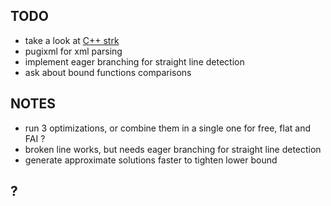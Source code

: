 ## TODO

- take a look at [C++ strk](http://www.partow.net/programming/strtk/index.html)
- pugixml for xml parsing
- implement eager branching for straight line detection
- ask about bound functions comparisons

## NOTES

- run 3 optimizations, or combine them in a single one for free, flat and FAI ?
- broken line works, but needs eager branching for straight line detection
- generate approximate solutions faster to tighten lower bound


## ?




